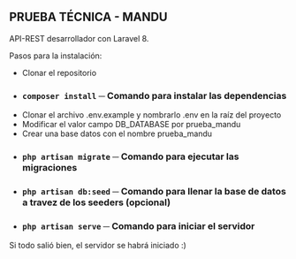 ## PRUEBA TÉCNICA - MANDU

API-REST desarrollador con Laravel 8.

Pasos para la instalación:

-   Clonar el repositorio
-   ### `composer install` ─ Comando para instalar las dependencias
-   Clonar el archivo .env.example y nombrarlo .env en la raíz del proyecto
-   Modificar el valor campo DB_DATABASE por prueba_mandu
-   Crear una base datos con el nombre prueba_mandu
-   ### `php artisan migrate` ─ Comando para ejecutar las migraciones
-   ### `php artisan db:seed` ─ Comando para llenar la base de datos a travez de los seeders (opcional)
-   ### `php artisan serve` ─ Comando para iniciar el servidor

Si todo salió bien, el servidor se habrá iniciado :)

